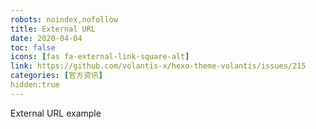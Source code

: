 ```yaml
---
robots: noindex,nofollow
title: External URL
date: 2020-04-04
toc: false
icons: [fas fa-external-link-square-alt]
link: https://github.com/volantis-x/hexo-theme-volantis/issues/215
categories: [官方资讯]
hidden:true
---
```


External URL example

<!-- more -->
